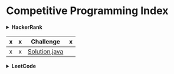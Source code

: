 # Competitive Programming Index
<details>
<summary><b>HackerRank</b></summary><br/>

</details>

| x      | x | Challenge                                                                          | x |
|-----------|:--------:|------------------------------------------------------------------------------------------------------|------------------------------|
| x  |   x   | [Solution.java](hackerrank/PS/1.%20Adding%20Two%20Numbers.md#solution)                 |                              |
<details>
<summary><b>LeetCode</b></summary><br/>
</details>

